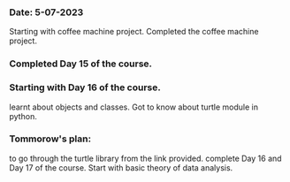 ### Date: 5-07-2023
Starting with coffee machine project.
Completed the coffee machine project.
### Completed Day 15 of the course.
### Starting with Day 16 of the course.
learnt about objects and classes.
Got to know about turtle module in python.
### Tommorow's plan:
to go through the turtle library from the link provided.
complete Day 16 and Day 17 of the course.
Start with basic theory of data analysis.